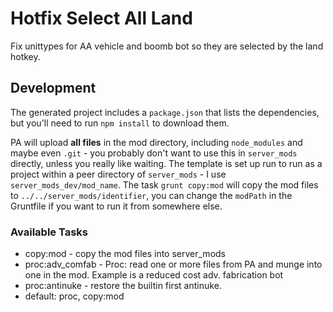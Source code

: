 # Hotfix Select All Land

Fix unittypes for AA vehicle and boomb bot so they are selected by the land hotkey.

## Development

The generated project includes a `package.json` that lists the dependencies, but you'll need to run `npm install` to download them.

PA will upload **all files** in the mod directory, including `node_modules` and maybe even `.git` - you probably don't want to use this in `server_mods` directly, unless you really like waiting.  The template is set up run to run as a project within a peer directory of `server_mods` - I use `server_mods_dev/mod_name`.  The task `grunt copy:mod` will copy the mod files to `../../server_mods/identifier`, you can change the `modPath` in the Gruntfile if you want to run it from somewhere else.

### Available Tasks

- copy:mod - copy the mod files into server_mods
- proc:adv_comfab - Proc: read one or more files from PA and munge into one in the mod.  Example is a reduced cost adv. fabrication bot
- proc:antinuke - restore the builtin first antinuke.
- default: proc, copy:mod

